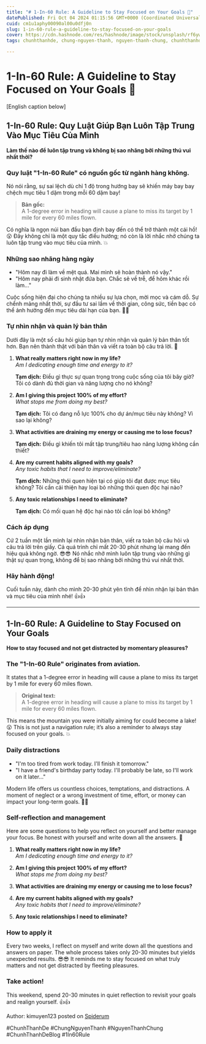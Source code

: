 ```yaml
---
title: "# 1-In-60 Rule: A Guideline to Stay Focused on Your Goals 🛫"
datePublished: Fri Oct 04 2024 01:15:56 GMT+0000 (Coordinated Universal Time)
cuid: cm1u1aphy00090al00u0dfj0n
slug: 1-in-60-rule-a-guideline-to-stay-focused-on-your-goals
cover: https://cdn.hashnode.com/res/hashnode/image/stock/unsplash/rf6ywHVkrlY/upload/4d0529f45e141d082a202d27517a2781.jpeg
tags: chunhthanhde, chung-nguyen-thanh, nguyen-thanh-chung, chunhthanhde-blog

---
```


# 1-In-60 Rule: A Guideline to Stay Focused on Your Goals 🛬

[English caption below]

## 1-In-60 Rule: Quy Luật Giúp Bạn Luôn Tập Trung Vào Mục Tiêu Của Mình

**Làm thế nào để luôn tập trung và không bị sao nhãng bởi những thú vui nhất thời?**

### Quy luật "1-In-60 Rule" có nguồn gốc từ ngành hàng không.

Nó nói rằng, sự sai lệch dù chỉ 1 độ trong hướng bay sẽ khiến máy bay bay chệch mục tiêu 1 dặm trong mỗi 60 dặm bay!

> **Bản gốc:**  
> A 1-degree error in heading will cause a plane to miss its target by 1 mile for every 60 miles flown.

Có nghĩa là ngọn núi ban đầu bạn định bay đến có thể trở thành một cái hồ! 😮 Đây không chỉ là một quy tắc điều hướng; nó còn là lời nhắc nhở chúng ta luôn tập trung vào mục tiêu của mình. 💥

### Những sao nhãng hàng ngày

- "Hôm nay đi làm về mệt quá. Mai mình sẽ hoàn thành nó vậy."
- "Hôm nay phải đi sinh nhật đứa bạn. Chắc sẽ về trễ, để hôm khác rồi làm..."

Cuộc sống hiện đại cho chúng ta nhiều sự lựa chọn, mời mọc và cám dỗ. Sự chểnh mảng nhất thời, sự đầu tư sai lầm về thời gian, công sức, tiền bạc có thể ảnh hưởng đến mục tiêu dài hạn của bạn. 🤔🤔

### Tự nhìn nhận và quản lý bản thân

Dưới đây là một số câu hỏi giúp bạn tự nhìn nhận và quản lý bản thân tốt hơn. Bạn nên thành thật với bản thân và viết ra toàn bộ câu trả lời. 🐧

1. **What really matters right now in my life?**  
   _Am I dedicating enough time and energy to it?_

   **Tạm dịch:** Điều gì thực sự quan trọng trong cuộc sống của tôi bây giờ? Tôi có dành đủ thời gian và năng lượng cho nó không?

2. **Am I giving this project 100% of my effort?**  
   _What stops me from doing my best?_

   **Tạm dịch:** Tôi có đang nỗ lực 100% cho dự án/mục tiêu này không? Vì sao lại không?

3. **What activities are draining my energy or causing me to lose focus?**

   **Tạm dịch:** Điều gì khiến tôi mất tập trung/tiêu hao năng lượng không cần thiết?

4. **Are my current habits aligned with my goals?**  
   _Any toxic habits that I need to improve/eliminate?_

   **Tạm dịch:** Những thói quen hiện tại có giúp tôi đạt được mục tiêu không? Tôi cần cải thiện hay loại bỏ những thói quen độc hại nào?

5. **Any toxic relationships I need to eliminate?**

   **Tạm dịch:** Có mối quan hệ độc hại nào tôi cần loại bỏ không?

### Cách áp dụng

Cứ 2 tuần một lần mình lại nhìn nhận bản thân, viết ra toàn bộ câu hỏi và câu trả lời trên giấy. Cả quá trình chỉ mất 20-30 phút nhưng lại mang đến hiệu quả không ngờ. 😎😎 Nó nhắc nhở mình luôn tập trung vào những gì thật sự quan trọng, không để bị sao nhãng bởi những thú vui nhất thời.

### Hãy hành động!

Cuối tuần này, dành cho mình 20-30 phút yên tĩnh để nhìn nhận lại bản thân và mục tiêu của mình nhé! 👍👍

---

## 1-In-60 Rule: A Guideline to Stay Focused on Your Goals

**How to stay focused and not get distracted by momentary pleasures?**

### The "1-In-60 Rule" originates from aviation.

It states that a 1-degree error in heading will cause a plane to miss its target by 1 mile for every 60 miles flown.

> **Original text:**  
> A 1-degree error in heading will cause a plane to miss its target by 1 mile for every 60 miles flown.

This means the mountain you were initially aiming for could become a lake! 😮 This is not just a navigation rule; it’s also a reminder to always stay focused on your goals. 💥

### Daily distractions

- "I'm too tired from work today. I'll finish it tomorrow."
- "I have a friend's birthday party today. I'll probably be late, so I'll work on it later..."

Modern life offers us countless choices, temptations, and distractions. A moment of neglect or a wrong investment of time, effort, or money can impact your long-term goals. 🤔🤔

### Self-reflection and management

Here are some questions to help you reflect on yourself and better manage your focus. Be honest with yourself and write down all the answers. 🐧

1. **What really matters right now in my life?**  
   _Am I dedicating enough time and energy to it?_

2. **Am I giving this project 100% of my effort?**  
   _What stops me from doing my best?_

3. **What activities are draining my energy or causing me to lose focus?**

4. **Are my current habits aligned with my goals?**  
   _Any toxic habits that I need to improve/eliminate?_

5. **Any toxic relationships I need to eliminate?**

### How to apply it

Every two weeks, I reflect on myself and write down all the questions and answers on paper. The whole process takes only 20-30 minutes but yields unexpected results. 😎😎 It reminds me to stay focused on what truly matters and not get distracted by fleeting pleasures.

### Take action!

This weekend, spend 20-30 minutes in quiet reflection to revisit your goals and realign yourself. 👍👍

Author: kimuyen123 posted on [Spiderum](https://spiderum.com/bai-dang/1-In-60-Rule-Quy-Luat-Giup-Ban-Luon-Tap-Trung-Vao-Muc-Tieu-Cua-Minh-cn19jgYYpA27)

#ChunhThanhDe #ChungNguyenThanh #NguyenThanhChung #ChunhThanhDeBlog #1In60Rule
